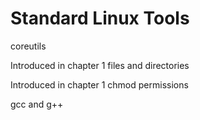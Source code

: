 # Standard Linux Tools

coreutils

Introduced in chapter 1
files and directories

Introduced in chapter 1
chmod
permissions

gcc and g++

